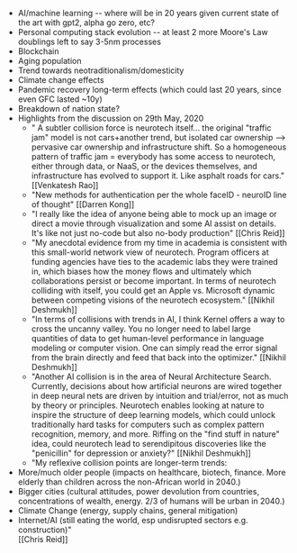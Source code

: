 - AI/machine learning -- where will be in 20 years given current state of the art with gpt2, alpha go zero, etc?
- Personal computing stack evolution -- at least 2 more Moore's Law doublings left to say 3-5nm processes
- Blockchain
- Aging population
- Trend towards neotraditionalism/domesticity
- Climate change effects
- Pandemic recovery long-term effects (which could last 20 years, since even GFC lasted ~10y)
- Breakdown of nation state?
- Highlights from the discussion on 29th May, 2020
    - " A subtler collision force is neurotech itself... the original "traffic jam" model is not cars+another trend, but isolated car ownership --> pervasive car ownership and infrastructure shift. So a homogeneous pattern of traffic jam = everybody has some access to neurotech, either through data, or NaaS, or the devices themselves, and infrastructure has evolved to support it. Like asphalt roads for cars." [[Venkatesh Rao]]
    - "New methods for authentication per the whole faceID - neuroID line of thought" [[Darren Kong]]
    - "I really like the idea of anyone being able to mock up an image or direct a movie through visualization and some AI assist on details. It's like not just no-code but also no-body production" [[Chris Reid]]
    - "My anecdotal evidence from my time in academia is consistent with this small-world network view of neurotech. Program officers at funding agencies have ties to the academic labs they were trained in, which biases how the money flows and ultimately which collaborations persist or become important.  In terms of neurotech colliding with itself, you could get an Apple vs. Microsoft dynamic between competing visions of the neurotech ecosystem." [[Nikhil Deshmukh]]
    - "In terms of collisions with trends in AI, I think Kernel offers a way to cross the uncanny valley. You no longer need to label large quantities of data to get human-level performance in language modeling or computer vision. One can simply read the error signal from the brain directly and feed that back into the optimizer." [[Nikhil Deshmukh]]
    - "Another AI collision is in the area of Neural Architecture Search. Currently, decisions about how artificial neurons are wired together in deep neural nets are driven by intuition and trial/error, not as much by theory or principles. Neurotech enables looking at nature to inspire the structure of deep learning models, which could unlock traditionally hard tasks for computers such as complex pattern recognition, memory, and more. Riffing on the "find stuff in nature" idea, could neurotech lead to serendipitous discoveries like the "penicillin" for depression or anxiety?" [[Nikhil Deshmukh]]
    - "My reflexive collision points are longer-term trends:
- More/much older people (impacts on healthcare, biotech, finance. More elderly than children across the non-African world in 2040.)
- Bigger cities (cultural attitudes, power devolution from countries, concentrations of wealth, energy. 2/3 of humans will be urban in 2040.)
- Climate Change (energy, supply chains, general mitigation)
- Internet/AI (still eating the world, esp undisrupted sectors e.g. construction)"  
[[Chris Reid]]
